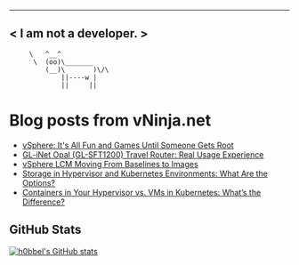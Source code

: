
 ----------------------
< I am not a developer. >
 ----------------------
         \   ^__^ 
          \  (oo)\_______
             (__)\       )\/\
                 ||----w |
                 ||     ||
    

# Blog posts from vNinja.net
<!-- BLOG-POST-LIST:START -->
- [vSphere: It&#39;s All Fun and Games Until Someone Gets Root](https://vNinja.net/2025/09/18/vsphere-its-all-fun-and-games-until-someone-gets-root/)
- [GL-iNet Opal &lpar;GL-SFT1200&rpar; Travel Router: Real Usage Experience](https://vNinja.net/2025/09/15/gl-inet-opal-travel-router-experience/)
- [vSphere LCM Moving From Baselines to Images](https://vNinja.net/2025/09/12/vsphere-moving-from-baselines-to-images/)
- [Storage in Hypervisor and Kubernetes Environments: What Are the Options?](https://vNinja.net/2025/09/12/storage-in-hypervisor-and-kubernetes-environments/)
- [Containers in Your Hypervisor vs. VMs in Kubernetes: What’s the Difference?](https://vNinja.net/2025/09/11/containers-in-your-hypervisor-or-vms-in-kubernetes/)
<!-- BLOG-POST-LIST:END -->

## GitHub Stats
[![h0bbel's GitHub stats](https://github-readme-stats.vercel.app/api?username=h0bbel&count_private=true&show_icons=true&theme=dark)](https://github.com/anuraghazra/github-readme-stats)
